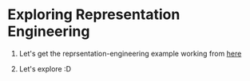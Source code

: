 # Exploring Representation Engineering

1. Let's get the reprsentation-engineering example working from [here](https://vgel.me/posts/representation-engineering/)

2. Let's explore :D